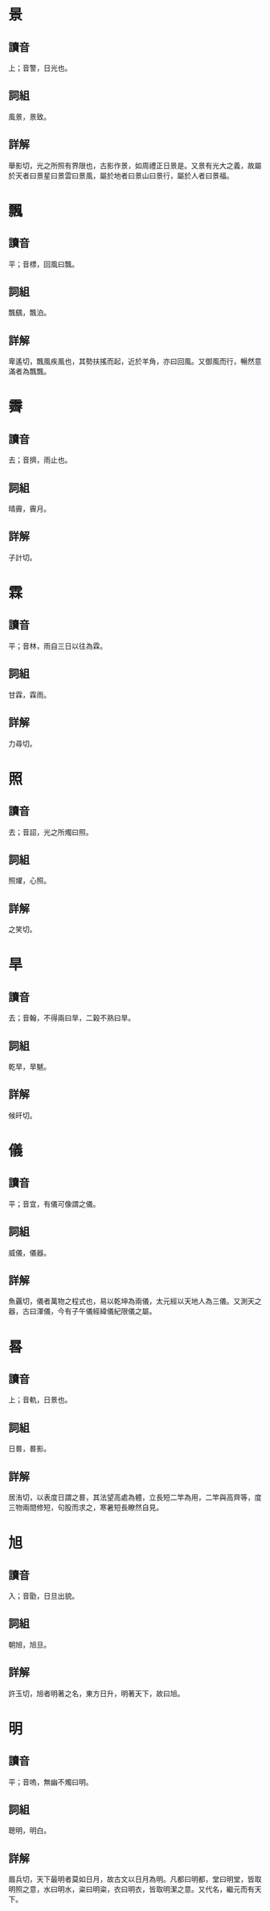 # 景

## 讀音
上；音警，日光也。

## 詞組
風景，景致。

## 詳解
舉影切，光之所照有界限也，古影作景，如周禮正日景是。又景有光大之義，故屬於天者曰景星曰景雲曰景風，屬於地者曰景山曰景行，屬於人者曰景福。

# 飄

## 讀音
平；音標，回風曰飄。

## 詞組
飄颻，飄泊。

## 詳解
卑遙切，飄風疾風也，其勢扶搖而起，近於羊角，亦曰回風。又御風而行，暢然意滿者為飄飄。

# 霽

## 讀音
去；音擠，雨止也。

## 詞組
晴霽，霽月。

## 詳解
子計切。

# 霖

## 讀音
平；音林，雨自三日以往為霖。

## 詞組
甘霖，霖雨。

## 詳解
力尋切。

# 照

## 讀音
去；音詔，光之所燭曰照。

## 詞組
照燿，心照。

## 詳解
之笑切。

# 旱

## 讀音
去；音翰，不得兩曰旱，二榖不熟曰旱。

## 詞組
乾旱，旱魃。

## 詳解
候旰切。

# 儀

## 讀音
平；音宜，有儀可像謂之儀。

## 詞組
威儀，儀器。

## 詳解
魚覊切，儀者萬物之程式也，易以乾坤為兩儀，太元經以天地人為三儀。又測天之器，古曰渾儀，今有子午儀經緯儀紀限儀之屬。

# 晷

## 讀音
上；音軌，日景也。

## 詞組
日晷，晷影。

## 詳解
居洧切，以表度日謂之晷，其法望高處為體，立長短二竿為用，二竿與高齊等，度三物兩間修短，句股而求之，寒暑短長瞭然自見。

# 旭

## 讀音
入；音勖，日旦出貌。

## 詞組
朝旭，旭旦。

## 詳解
許玉切，旭者明著之名，東方日升，明著天下，故曰旭。

# 明

## 讀音
平；音嗚，無幽不燭曰明。

## 詞組
聰明，明白。

## 詳解
眉兵切，天下最明者莫如日月，故古文以日月為明。凡都曰明都，堂曰明堂，皆取明照之意，水曰明水，粢曰明粢，衣曰明衣，皆取明潔之意。又代名，繼元而有天下。
